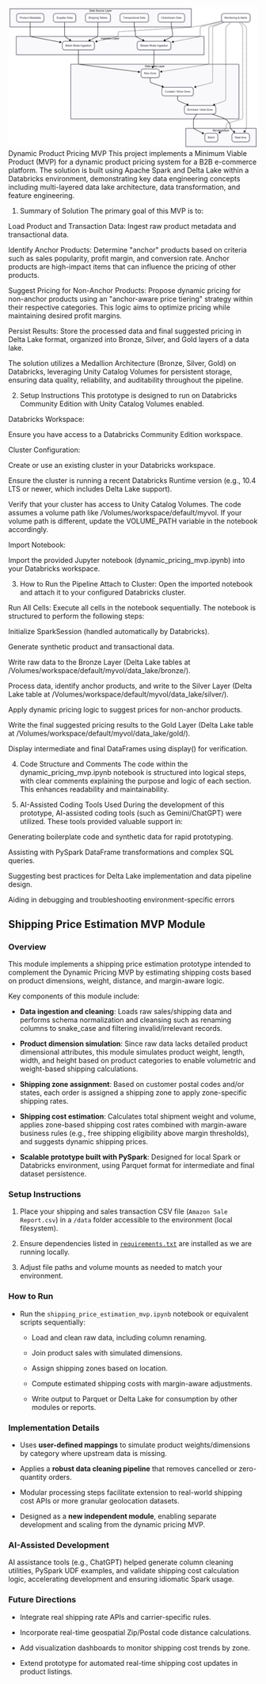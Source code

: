 ![alt text](image-1.png)
Dynamic Product Pricing MVP
This project implements a Minimum Viable Product (MVP) for a dynamic product pricing system for a B2B e-commerce platform. The solution is built using Apache Spark and Delta Lake within a Databricks environment, demonstrating key data engineering concepts including multi-layered data lake architecture, data transformation, and feature engineering.

1. Summary of Solution
The primary goal of this MVP is to:

Load Product and Transaction Data: Ingest raw product metadata and transactional data.

Identify Anchor Products: Determine "anchor" products based on criteria such as sales popularity, profit margin, and conversion rate. Anchor products are high-impact items that can influence the pricing of other products.

Suggest Pricing for Non-Anchor Products: Propose dynamic pricing for non-anchor products using an "anchor-aware price tiering" strategy within their respective categories. This logic aims to optimize pricing while maintaining desired profit margins.

Persist Results: Store the processed data and final suggested pricing in Delta Lake format, organized into Bronze, Silver, and Gold layers of a data lake.

The solution utilizes a Medallion Architecture (Bronze, Silver, Gold) on Databricks, leveraging Unity Catalog Volumes for persistent storage, ensuring data quality, reliability, and auditability throughout the pipeline.

2. Setup Instructions
This prototype is designed to run on Databricks Community Edition with Unity Catalog Volumes enabled.

Databricks Workspace:

Ensure you have access to a Databricks Community Edition workspace.

Cluster Configuration:

Create or use an existing cluster in your Databricks workspace.

Ensure the cluster is running a recent Databricks Runtime version (e.g., 10.4 LTS or newer, which includes Delta Lake support).

Verify that your cluster has access to Unity Catalog Volumes. The code assumes a volume path like /Volumes/workspace/default/myvol. If your volume path is different, update the VOLUME_PATH variable in the notebook accordingly.

Import Notebook:

Import the provided Jupyter notebook (dynamic_pricing_mvp.ipynb) into your Databricks workspace.

3. How to Run the Pipeline
Attach to Cluster: Open the imported notebook and attach it to your configured Databricks cluster.

Run All Cells: Execute all cells in the notebook sequentially. The notebook is structured to perform the following steps:

Initialize SparkSession (handled automatically by Databricks).

Generate synthetic product and transactional data.

Write raw data to the Bronze Layer (Delta Lake tables at /Volumes/workspace/default/myvol/data_lake/bronze/).

Process data, identify anchor products, and write to the Silver Layer (Delta Lake table at /Volumes/workspace/default/myvol/data_lake/silver/).

Apply dynamic pricing logic to suggest prices for non-anchor products.

Write the final suggested pricing results to the Gold Layer (Delta Lake table at /Volumes/workspace/default/myvol/data_lake/gold/).

Display intermediate and final DataFrames using display() for verification.

4. Code Structure and Comments
The code within the dynamic_pricing_mvp.ipynb notebook is structured into logical steps, with clear comments explaining the purpose and logic of each section. This enhances readability and maintainability.

5. AI-Assisted Coding Tools Used
During the development of this prototype, AI-assisted coding tools (such as Gemini/ChatGPT) were utilized. These tools provided valuable support in:

Generating boilerplate code and synthetic data for rapid prototyping.

Assisting with PySpark DataFrame transformations and complex SQL queries.

Suggesting best practices for Delta Lake implementation and data pipeline design.

Aiding in debugging and troubleshooting environment-specific errors


## Shipping Price Estimation MVP Module

### Overview

This module implements a shipping price estimation prototype intended to complement the Dynamic Pricing MVP by estimating shipping costs based on product dimensions, weight, distance, and margin-aware logic.

Key components of this module include:

- **Data ingestion and cleaning**: Loads raw sales/shipping data and performs schema normalization and cleansing such as renaming columns to snake_case and filtering invalid/irrelevant records.

- **Product dimension simulation**: Since raw data lacks detailed product dimensional attributes, this module simulates product weight, length, width, and height based on product categories to enable volumetric and weight-based shipping calculations.

- **Shipping zone assignment**: Based on customer postal codes and/or states, each order is assigned a shipping zone to apply zone-specific shipping rates.

- **Shipping cost estimation**: Calculates total shipment weight and volume, applies zone-based shipping cost rates combined with margin-aware business rules (e.g., free shipping eligibility above margin thresholds), and suggests dynamic shipping prices.

- **Scalable prototype built with PySpark**: Designed for local Spark or Databricks environment, using Parquet format for intermediate and final dataset persistence.

### Setup Instructions

1. Place your shipping and sales transaction CSV file (`Amazon Sale Report.csv`) in a `/data` folder accessible to the environment (local filesystem).

2. Ensure dependencies listed in [`requirements.txt`](./requirements.txt) are installed as we are running locally.

3. Adjust file paths and volume mounts as needed to match your environment.

### How to Run

- Run the `shipping_price_estimation_mvp.ipynb` notebook or equivalent scripts sequentially:
  
  - Load and clean raw data, including column renaming.
  
  - Join product sales with simulated dimensions.
  
  - Assign shipping zones based on location.
  
  - Compute estimated shipping costs with margin-aware adjustments.
  
  - Write output to Parquet or Delta Lake for consumption by other modules or reports.

### Implementation Details

- Uses **user-defined mappings** to simulate product weights/dimensions by category where upstream data is missing.

- Applies a **robust data cleaning pipeline** that removes cancelled or zero-quantity orders.

- Modular processing steps facilitate extension to real-world shipping cost APIs or more granular geolocation datasets.

- Designed as a **new independent module**, enabling separate development and scaling from the dynamic pricing MVP.

### AI-Assisted Development

AI assistance tools (e.g., ChatGPT) helped generate column cleaning utilities, PySpark UDF examples, and validate shipping cost calculation logic, accelerating development and ensuring idiomatic Spark usage.

### Future Directions

- Integrate real shipping rate APIs and carrier-specific rules.

- Incorporate real-time geospatial Zip/Postal code distance calculations.

- Add visualization dashboards to monitor shipping cost trends by zone.

- Extend prototype for automated real-time shipping cost updates in product listings.

